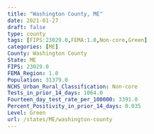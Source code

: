 ```yaml
---
title: "Washington County, ME"
date: 2021-01-27
draft: false
type: county
tags: [FIPS:23029.0,FEMA:1.0,Non-core,Green]
categories: [ME]
County: Washington County
State: ME
FIPS: 23029.0
FEMA_Region: 1.0
Population: 31379.0
NCHS_Urban_Rural_Classification: Non-core
Tests_in_prior_14_days: 1064.0
Fourteen_day_test_rate_per_100000: 3391.0
Percent_Positivity_in_prior_14_days: 0.035
Level: Green
url: /states/ME/washington-county
---
```




